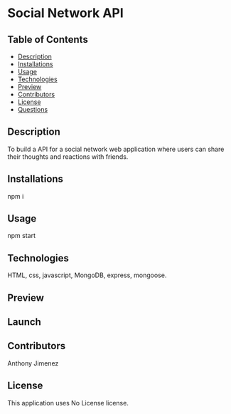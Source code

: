 # Social Network API
  ## Table of Contents
  - [Description](#Description)
  - [Installations](#Installations)
  - [Usage](#Usage)
  - [Technologies](#Technologies)
  - [Preview](#Preview)
  - [Contributors](#Contributors)
  - [License](#License)
  - [Questions](#Questions)
  ## Description
  To build a API for a social network web application where users can share their thoughts and reactions with friends.
  
  ## Installations
  npm i

  ## Usage
  npm start

  ## Technologies
  HTML, css, javascript, MongoDB, express, mongoose.

  ## Preview
  

  ## Launch

  ## Contributors
  Anthony Jimenez

  ## License
  This application uses No License license. 
  </br>
